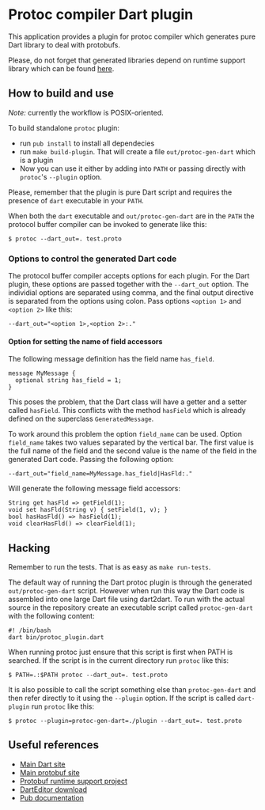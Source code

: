 Protoc compiler Dart plugin
===========================

This application provides a plugin for protoc compiler which
generates pure Dart library to deal with protobufs.

Please, do not forget that generated libraries depend on runtime
support library which can be found [here](https://github.com/dart-lang/dart-protobuf).

How to build and use
--------------------

*Note:* currently the workflow is POSIX-oriented.

To build standalone `protoc` plugin:
- run `pub install` to install all dependecies
- run `make build-plugin`. That will create a file `out/protoc-gen-dart` which
  is a plugin
- Now you can use it either by adding into `PATH` or passing directly with
  `protoc`'s `--plugin` option.

Please, remember that the plugin is pure Dart script and requires the presence
of `dart` executable in your `PATH`.

When both the `dart` executable and `out/protoc-gen-dart` are in the
`PATH` the protocol buffer compiler can be invoked to generate like this:

    $ protoc --dart_out=. test.proto

### Options to control the generated Dart code

The protocol buffer compiler accepts options for each plugin. For the
Dart plugin, these options are passed together with the `--dart_out`
option. The individial options are separated using comma, and the
final output directive is separated from the options using colon. Pass
options `<option 1>` and `<option 2>` like this:

    --dart_out="<option 1>,<option 2>:."

#### Option for setting the name of field accessors

The following message definition has the field name `has_field`.

    message MyMessage {
      optional string has_field = 1;
    }

This poses the problem, that the Dart class will have a getter and a
setter called `hasField`. This conflicts with the method `hasField`
which is already defined on the superclass `GeneratedMessage`.

To work around this problem the option `field_name` can be
used. Option `field_name` takes two values separated by the vertical
bar. The first value is the full name of the field and the second
value is the name of the field in the generated Dart code. Passing the
following option:

    --dart_out="field_name=MyMessage.has_field|HasFld:."

Will generate the following message field accessors:

    String get hasFld => getField(1);
    void set hasFld(String v) { setField(1, v); }
    bool hasHasFld() => hasField(1);
    void clearHasFld() => clearField(1);

Hacking
-------

Remember to run the tests. That is as easy as `make run-tests`.

The default way of running the Dart protoc plugin is through the
generated `out/protoc-gen-dart` script. However when run this way the
Dart code is assembled into one large Dart file using dart2dart. To
run with the actual source in the repository create an executable
script called `protoc-gen-dart` with the following content:

    #! /bin/bash
    dart bin/protoc_plugin.dart

When running protoc just ensure that this script is first when PATH is
searched. If the script is in the current directory run `protoc` like
this:

    $ PATH=.:$PATH protoc --dart_out=. test.proto

It is also possible to call the script something else than
`protoc-gen-dart` and then refer directly to it using the `--plugin`
option. If the script is called `dart-plugin` run `protoc` like this:

    $ protoc --plugin=protoc-gen-dart=./plugin --dart_out=. test.proto

Useful references
-----------------

* [Main Dart site](http://www.dartlang.org)
* [Main protobuf site](https://code.google.com/p/protobuf)
* [Protobuf runtime support project](https://github.com/dart-lang/dart-protobuf)
* [DartEditor download](http://www.dartlang.org)
* [Pub documentation](http://pub.dartlang.org/doc)
